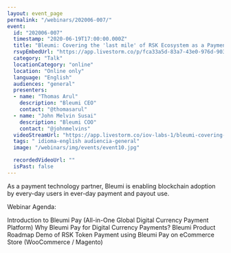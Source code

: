```yaml
---
layout: event_page
permalink: "/webinars/202006-007/"
event:
  id: "202006-007"
  timestamp: "2020-06-19T17:00:00.000Z"
  title: "Bleumi: Covering the 'last mile' of RSK Ecosystem as a Payment Technology Partner"
  rsvpEmbedUrl: "https://app.livestorm.co/p/fca33a5d-83a7-43e0-976d-90367a48846f/form"
  category: "Talk"
  locationCategory: "online"
  location: "Online only"
  language: "English"
  audiences: "general"
  presenters:
  - name: "Thomas Arul"
    description: "Bleumi CEO"
    contact: "@thomasarul"
  - name: "John Melvin Susai"
    description: "Bleumi COO"
    contact: "@johnmelvins"
  videoStreamUrl: "https://app.livestorm.co/iov-labs-1/bleumi-covering-the-last-mile-of-rsk"
  tags: " idioma-english audiencia-general"
  image: "/webinars/img/events/event10.jpg"

  recordedVideoUrl: ""
  isPast: false
---
```



As a payment technology partner, Bleumi is enabling blockchain adoption by every-day users in ever-day payment and payout use.


Webinar Agenda:

Introduction to Bleumi Pay (All-in-One Global Digital Currency Payment Platform)
Why Bleumi Pay for Digital Currency Payments?
Bleumi Product Roadmap
Demo of RSK Token Payment using Bleumi Pay on eCommerce Store (WooCommerce / Magento)

